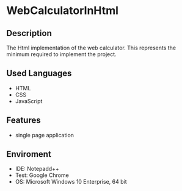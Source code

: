 # WebCalculatorInHtml


## Description
The Html implementation of the web calculator. This represents the minimum required to implement the project.


## Used Languages
- HTML
- CSS
- JavaScript


## Features
- single page application


## Enviroment
- IDE: Notepadd++
- Test: Google Chrome
- OS: Microsoft Windows 10 Enterprise, 64 bit
